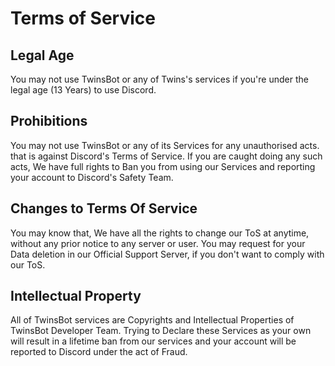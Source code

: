 # Terms of Service
## Legal Age
You may not use TwinsBot or any of Twins's services if you're under the legal age (13 Years) to use Discord.
## Prohibitions
You may not use TwinsBot or any of its Services for any unauthorised acts. that is against Discord's Terms of Service. If you are caught doing any such acts, We have full rights to Ban you from using our Services and reporting your account to Discord's Safety Team.
## Changes to Terms Of Service
You may know that, We have all the rights to change our ToS at anytime, without any prior notice to any server or user. You may request for your Data deletion in our Official Support Server, if you don't want to comply with our ToS.
## Intellectual Property
All of TwinsBot services are Copyrights and Intellectual Properties of TwinsBot Developer Team. Trying to Declare these Services as your own will result in a lifetime ban from our services and your account will be reported to Discord under the act of Fraud.
